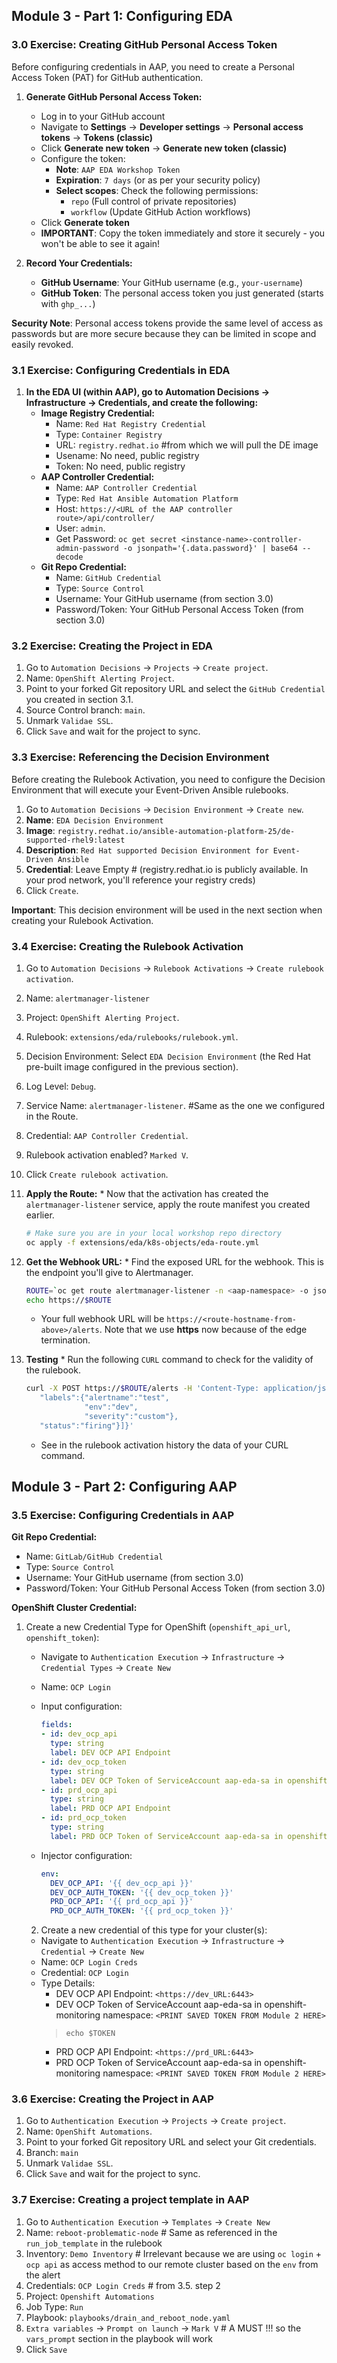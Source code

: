 ## Module 3 - Part 1: Configuring EDA

### 3.0 Exercise: Creating GitHub Personal Access Token

Before configuring credentials in AAP, you need to create a Personal Access Token (PAT) for GitHub authentication.

1.  **Generate GitHub Personal Access Token:**
    * Log in to your GitHub account
    * Navigate to **Settings** → **Developer settings** → **Personal access tokens** → **Tokens (classic)**
    * Click **Generate new token** → **Generate new token (classic)**
    * Configure the token:
        * **Note**: `AAP EDA Workshop Token`
        * **Expiration**: `7 days` (or as per your security policy)
        * **Select scopes**: Check the following permissions:
            - `repo` (Full control of private repositories)
            - `workflow` (Update GitHub Action workflows)
    * Click **Generate token**
    * **IMPORTANT**: Copy the token immediately and store it securely - you won't be able to see it again!

2.  **Record Your Credentials:**
    * **GitHub Username**: Your GitHub username (e.g., `your-username`)
    * **GitHub Token**: The personal access token you just generated (starts with `ghp_...`)

**Security Note**: Personal access tokens provide the same level of access as passwords but are more secure because they can be limited in scope and easily revoked.

### 3.1 Exercise: Configuring Credentials in EDA

1.  **In the EDA UI (within AAP), go to Automation Decisions -> Infrastructure -> Credentials, and create the following:**
    * **Image Registry Credential:**
        * Name: `Red Hat Registry Credential`
        * Type: `Container Registry`
        * URL: `registry.redhat.io` #from which we will pull the DE image
        * Usename: No need, public registry
        * Token: No need, public registry
    * **AAP Controller Credential:**
        * Name: `AAP Controller Credential`
        * Type: `Red Hat Ansible Automation Platform`
        * Host: `https://<URL of the AAP controller route>/api/controller/`
        * User: `admin`.
        * Get Password: `oc get secret <instance-name>-controller-admin-password -o jsonpath='{.data.password}' | base64 --decode`
    * **Git Repo Credential:**
        * Name: `GitHub Credential`
        * Type: `Source Control`
        * Username: Your GitHub username (from section 3.0)
        * Password/Token: Your GitHub Personal Access Token (from section 3.0)
    
### 3.2 Exercise: Creating the Project in EDA

1.  Go to `Automation Decisions` -> `Projects` -> `Create project`.
2.  Name: `OpenShift Alerting Project`.
3.  Point to your forked Git repository URL and select the `GitHub Credential` you created in section 3.1.
4.  Source Control branch: `main`.
5.  Unmark `Validae SSL`.
6.  Click `Save` and wait for the project to sync.

### 3.3 Exercise: Referencing the Decision Environment

Before creating the Rulebook Activation, you need to configure the Decision Environment that will execute your Event-Driven Ansible rulebooks.

1. Go to `Automation Decisions` -> `Decision Environment` -> `Create new`.
2. **Name**: `EDA Decision Environment`
3. **Image**: `registry.redhat.io/ansible-automation-platform-25/de-supported-rhel9:latest`
4. **Description**: `Red Hat supported Decision Environment for Event-Driven Ansible`
5. **Credential**: Leave Empty # (registry.redhat.io is publicly available. In your prod network, you'll reference your registry creds)
6. Click `Create`.

**Important**: This decision environment will be used in the next section when creating your Rulebook Activation.

### 3.4 Exercise: Creating the Rulebook Activation

1.  Go to `Automation Decisions` -> `Rulebook Activations` -> `Create rulebook activation`.
2.  Name: `alertmanager-listener`
3.  Project: `OpenShift Alerting Project`.
4.  Rulebook: `extensions/eda/rulebooks/rulebook.yml`.
5.  Decision Environment: Select `EDA Decision Environment` (the Red Hat pre-built image configured in the previous section).
6.  Log Level: `Debug`.
7.  Service Name: `alertmanager-listener`. #Same as the one we configured in the Route.
8.  Credential: `AAP Controller Credential`.
9.  Rulebook activation enabled? `Marked V`.
10.  Click `Create rulebook activation`.
11.  **Apply the Route:**
    * Now that the activation has created the `alertmanager-listener` service, apply the route manifest you created earlier.
        ```bash
        # Make sure you are in your local workshop repo directory
        oc apply -f extensions/eda/k8s-objects/eda-route.yml
        ```
12.  **Get the Webhook URL:**
    * Find the exposed URL for the webhook. This is the endpoint you'll give to Alertmanager.
        ```bash
        ROUTE=`oc get route alertmanager-listener -n <aap-namespace> -o jsonpath='{.spec.host}'`
        echo https://$ROUTE
        ```
    
      * Your full webhook URL will be `https://<route-hostname-from-above>/alerts`. Note that we use **https** now because of the edge termination.
13.  **Testing**
    * Run the following `CURL` command to check for the validity of the rulebook.
      ```bash
      curl -X POST https://$ROUTE/alerts -H 'Content-Type: application/json' -d '{"alerts":[{"annotations":{"description":"Workshop!"},
         "labels":{"alertname":"test",
                   "env":"dev",
                   "severity":"custom"},
         "status":"firing"}]}'
      ```
     * See in the rulebook activation history the data of your CURL command.

## Module 3 - Part 2: Configuring AAP

### 3.5 Exercise: Configuring Credentials in AAP
**Git Repo Credential:**
  * Name: `GitLab/GitHub Credential`
  * Type: `Source Control`
  * Username: Your GitHub username (from section 3.0)
  * Password/Token: Your GitHub Personal Access Token (from section 3.0)

**OpenShift Cluster Credential:**
1. Create a new Credential Type for OpenShift (`openshift_api_url`, `openshift_token`):
   * Navigate to `Authentication Execution` -> `Infrastructure` -> `Credential Types` -> `Create New`
   * Name: `OCP Login`

   * Input configuration:
      ```yaml
      fields:
      - id: dev_ocp_api
        type: string
        label: DEV OCP API Endpoint
      - id: dev_ocp_token
        type: string
        label: DEV OCP Token of ServiceAccount aap-eda-sa in openshift-monitoring namespace
      - id: prd_ocp_api
        type: string
        label: PRD OCP API Endpoint
      - id: prd_ocp_token
        type: string
        label: PRD OCP Token of ServiceAccount aap-eda-sa in openshift-monitoring namespace
      ```

    * Injector configuration:
      ```yaml
      env:
        DEV_OCP_API: '{{ dev_ocp_api }}'
        DEV_OCP_AUTH_TOKEN: '{{ dev_ocp_token }}'
        PRD_OCP_API: '{{ prd_ocp_api }}'
        PRD_OCP_AUTH_TOKEN: '{{ prd_ocp_token }}'
      ```

    2. Create a new credential of this type for your cluster(s):
    * Navigate to `Authentication Execution` -> `Infrastructure` -> `Credential` -> `Create New`
    * Name: `OCP Login Creds`
    * Credential: `OCP Login`
    * Type Details:
      * DEV OCP API Endpoint: `<https://dev_URL:6443>`
      * DEV OCP Token of ServiceAccount aap-eda-sa in openshift-monitoring namespace: `<PRINT SAVED TOKEN FROM Module 2 HERE>`
      > `echo $TOKEN`
      * PRD OCP API Endpoint: `<https://prd_URL:6443>`
      * PRD OCP Token of ServiceAccount aap-eda-sa in openshift-monitoring namespace: `<PRINT SAVED TOKEN FROM Module 2 HERE>`


### 3.6 Exercise: Creating the Project in AAP

1.  Go to `Authentication Execution` -> `Projects` -> `Create project`.
2.  Name: `OpenShift Automations`.
3.  Point to your forked Git repository URL and select your Git credentials.
4.  Branch: `main`
5.  Unmark `Validae SSL`.
6.  Click `Save` and wait for the project to sync.

### 3.7 Exercise: Creating a project template in AAP

1.  Go to `Authentication Execution` -> `Templates` -> `Create New`
2.  Name: `reboot-problematic-node` # Same as referenced in the `run_job_template` in the rulebook
3.  Inventory: `Demo Inventory` # Irrelevant because we are using `oc login` + `ocp api` as access method to our remote cluster based on the `env` from the alert
4.  Credentials: `OCP Login Creds` # from 3.5. step 2
5.  Project: `Openshift Automations`
6.  Job Type: `Run`
7.  Playbook: `playbooks/drain_and_reboot_node.yaml`
8.  `Extra variables` -> `Prompt on launch` -> `Mark V` # A MUST !!! so the `vars_prompt` section in the playbook will work
9.  Click `Save`

